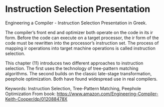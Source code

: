 # Instruction Selection Presentation
Engineering a Compiler - Instruction Selection Presentation in Greek.

The compiler’s front end and optimizer both operate on the code in its ir form. Before the code can execute on a target processor, the ir form of the code must be rewritten into the processor’s instruction set. The process of mapping ir operations into target machine operations is called instruction selection.

This chapter (11) introduces two different approaches to instruction selection. The first uses the technology of tree-pattern matching algorithms. The second builds on the classic late-stage transformation, peephole optimization. Both have found widespread use in real compilers.

Keywords: Instruction Selection, Tree-Pattern Matching, Peephole Optimization
From book: https://www.amazon.com/Engineering-Compiler-Keith-Cooper/dp/012088478X
